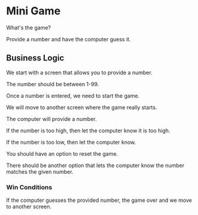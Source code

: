 # Mini Game

What's the game?

Provide a number and have the computer guess it.

## Business Logic

We start with a screen that allows you to provide a number.

The number should be between 1-99.

Once a number is entered, we need to start the game.

We will move to another screen where the game really starts.

The computer will provide a number. 

If the number is too high, then let the computer know it is too high.

If the number is too low, then let the computer know.

You should have an option to reset the game.

There should be another option that lets the computer know the number matches the given number.

### Win Conditions

If the computer guesses the provided number, the game over and we move to another screen.
